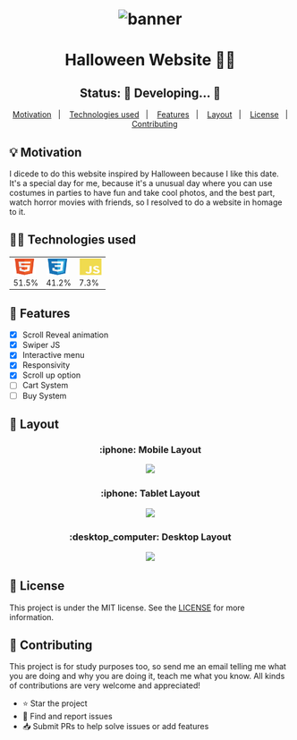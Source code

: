 <h1 align="center">
    <img alt="banner" src="https://user-images.githubusercontent.com/82395795/142413412-ad5f7ed3-d5ea-4739-a962-68186740553d.png">
</h1>

<h1 align="center">Halloween Website 👻🎃</h1>
<h2 align="center">Status: 🚧 Developing... 🚧</h2>

<p align="center">
  <a href="#bulb-motivation">Motivation</a>&nbsp;&nbsp;&nbsp;|&nbsp;&nbsp;&nbsp;
  <a href="#man_technologist-technologies-used">Technologies used</a>&nbsp;&nbsp;&nbsp;|&nbsp;&nbsp;&nbsp;
  <a href="#pushpin-features">Features</a>&nbsp;&nbsp;&nbsp;|&nbsp;&nbsp;&nbsp;
  <a href="#art-layout">Layout</a>&nbsp;&nbsp;&nbsp;|&nbsp;&nbsp;&nbsp;
  <a href="#memo-license">License</a>&nbsp;&nbsp;&nbsp;|&nbsp;&nbsp;&nbsp;
  <a href="#handshake-contributing">Contributing</a>
</p>

## :bulb: Motivation
<p>I dicede to do this website inspired by Halloween because I like this date. It's a special day for me, because it's a unusual day where you can use costumes in parties to have fun and take cool photos, and the best part, watch horror movies with friends, so I resolved to do a website in homage to it.</p>

## :man_technologist: Technologies used

<table>
    <tr>
        <td><img align="center" alt="Eder-HTML" height="30" width="40" src="https://raw.githubusercontent.com/devicons/devicon/master/icons/html5/html5-original.svg"></td>
        <td><img align="center" alt="Eder-CSS" height="30" width="40" src="https://raw.githubusercontent.com/devicons/devicon/master/icons/css3/css3-original.svg"></td>
        <td><img align="center" alt="Eder-Js" height="30" width="40" src="https://raw.githubusercontent.com/devicons/devicon/master/icons/javascript/javascript-plain.svg"></td>
    </tr>
    <tr>
        <td>51.5%</td>
        <td>41.2%</td>
        <td>7.3%</td>
    </tr>
</table>

## :pushpin: Features

- [x] Scroll Reveal animation
- [x] Swiper JS
- [x] Interactive menu
- [x] Responsivity
- [x] Scroll up option
- [ ] Cart System
- [ ] Buy System

## :art: Layout
<div align="center"; diplay= "flex"; flex-direction= "row">
    <h3>:iphone: Mobile Layout</h3>
    <img src="https://media.giphy.com/media/237DHafdWjsUTiKJbB/giphy-downsized-large.gif"> 
    <h3>:iphone: Tablet Layout</h3>
    <img src="https://media.giphy.com/media/VJcKwqWZiUpcJs1tHg/giphy-downsized-large.gif">
    <h3>:desktop_computer: Desktop Layout</h3>
    <img src="https://media.giphy.com/media/C9V1xrQNZ1aJoS7dJW/giphy.gif">
</div>

## :memo: License
This project is under the MIT license. See the [LICENSE](https://github.com/ederbiason/halloween-website/blob/main/LICENSE) for more information.

## :handshake: Contributing
This project is for study purposes too, so send me an email telling me what you are doing and why you are doing it, teach me what you know.
All kinds of contributions are very welcome and appreciated!
- ⭐️ Star the project
- 🐛 Find and report issues
- 📥 Submit PRs to help solve issues or add features